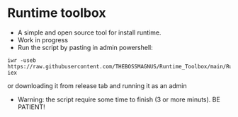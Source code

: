 # Runtime toolbox
- A simple and open source tool for install runtime.
- Work in progress 
- Run the script by pasting in admin powershell: 
 ```
iwr -useb https://raw.githubusercontent.com/THEBOSSMAGNUS/Runtime_Toolbox/main/Runtime%20toolbox.ps1| iex
 ```
   or downloading it from release tab and running it as an admin
- Warning: the script require some time to finish (3 or more minuts). BE PATIENT!
   

